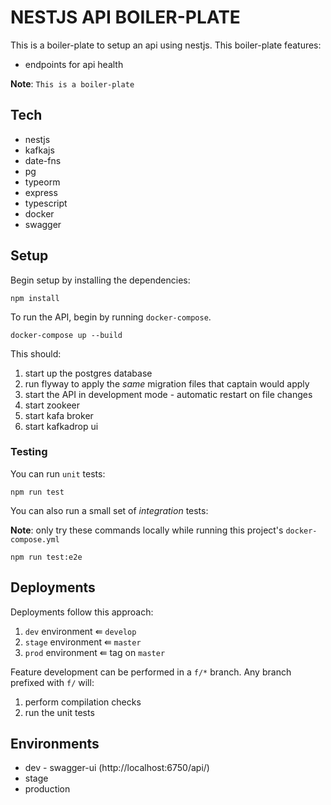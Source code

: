# NESTJS API BOILER-PLATE

This is a boiler-plate to setup an api using nestjs. This boiler-plate features:

- endpoints for api health

**Note**: `This is a boiler-plate`

## Tech

- nestjs
- kafkajs
- date-fns
- pg
- typeorm
- express
- typescript
- docker
- swagger

## Setup

Begin setup by installing the dependencies:

```
npm install
```

To run the API, begin by running `docker-compose`.

```
docker-compose up --build
```

This should:

1. start up the postgres database
2. run flyway to apply the _same_ migration files that captain would apply
3. start the API in development mode - automatic restart on file changes
4. start zookeer
5. start kafa broker
6. start kafkadrop ui

### Testing

You can run `unit` tests:

```
npm run test
```

You can also run a small set of _integration_ tests:

**Note**: only try these commands locally while running this project's `docker-compose.yml`

```
npm run test:e2e
```

## Deployments

Deployments follow this approach:

1. `dev` environment ⇚ `develop`
2. `stage` environment ⇚ `master`
3. `prod` environment ⇚ tag on `master`

Feature development can be performed in a `f/*` branch. Any branch prefixed with `f/` will:

1. perform compilation checks
2. run the unit tests

## Environments

- dev - swagger-ui (http://localhost:6750/api/)
- stage
- production

